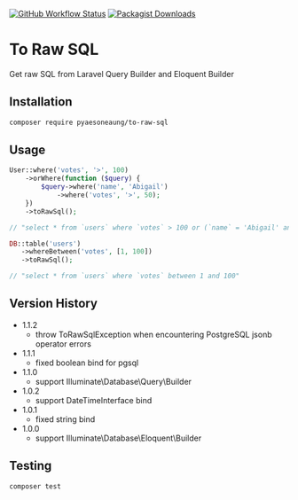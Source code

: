 [![GitHub Workflow Status](https://img.shields.io/github/actions/workflow/status/PyaeSoneAungRgn/to-raw-sql/run-tests.yml?branch=main&label=test)](https://github.com/PyaeSoneAungRgn/to-raw-sql/actions/workflows/run-tests.yml)
[![Packagist Downloads](https://img.shields.io/packagist/dt/pyaesoneaung/to-raw-sql)](https://packagist.org/packages/pyaesoneaung/to-raw-sql)

# To Raw SQL

Get raw SQL from Laravel Query Builder and Eloquent Builder

## Installation

```bash
composer require pyaesoneaung/to-raw-sql
```

## Usage

```php
User::where('votes', '>', 100)
    ->orWhere(function ($query) {
        $query->where('name', 'Abigail')
            ->where('votes', '>', 50);
    })
    ->toRawSql();

// "select * from `users` where `votes` > 100 or (`name` = 'Abigail' and `votes` > 50)"
```

```php
DB::table('users')
   ->whereBetween('votes', [1, 100])
   ->toRawSql();

// "select * from `users` where `votes` between 1 and 100"
``` 

## Version History

- 1.1.2
  - throw ToRawSqlException when encountering PostgreSQL jsonb operator errors 
- 1.1.1
  - fixed boolean bind for pgsql
- 1.1.0
  - support Illuminate\Database\Query\Builder
- 1.0.2
  - support DateTimeInterface bind
- 1.0.1
  - fixed string bind
- 1.0.0
  - support Illuminate\Database\Eloquent\Builder

## Testing

```bash
composer test
```
